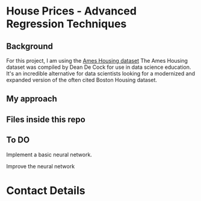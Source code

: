 # House Prices - Advanced Regression Techniques

## Background
For this project, I am using the [Ames Housing dataset](https://www.kaggle.com/competitions/house-prices-advanced-regression-techniques/overview)
The Ames Housing dataset was compiled by Dean De Cock for use in data science education. It's an incredible alternative for data scientists looking for a modernized and expanded version of the often cited Boston Housing dataset. 

## My approach

## Files inside this repo



## To DO

Implement a basic neural network.

Improve the neural network

# Contact Details
